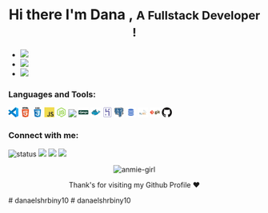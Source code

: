 
<h1 align="center">Hi there I'm Dana , <small> A Fullstack Developer !</small></h1>
<!-- <p align="center"><img width=800 src="https://github-profile-trophy.vercel.app/?username=danaelshrbiny10&column=8&theme=darkhub&no-frame=true"/></p> -->

<!-- <p align="left">
  <img src="https://komarev.com/ghpvc/?username=danaelshrbiny10&label=Profile%20views&color=blue&style=flat" alt="danaelshrbiny10" /> 
  <a href="https://github.com/sponsors/danaelshrbiny10"><img src="https://img.shields.io/static/v1?label=Sponsor&message=%E2%9D%A4&logo=GitHub&color=ff69b4"/> </a>
</p> -->

- [![](https://img.shields.io/badge/👁️Show-MyCV-gold)](https://drive.google.com/file/d/1KGdMJd7TEyMkhy54PqdmZOihYzNKDuEh/view?usp=sharing)
- [![](https://img.shields.io/badge/🌐myWebsite-danaelshrbiny-navy)](https://www.danaelshrbiny.com/)
- [![](https://img.shields.io/badge/📧Email-danaelshrbiny55@gmail.com-crimson)](mailto:danaelshrbiny55@gmail.com)

### Languages and Tools:
<code><img height="20" src="https://raw.githubusercontent.com/github/explore/80688e429a7d4ef2fca1e82350fe8e3517d3494d/topics/visual-studio-code/visual-studio-code.png"></code>
<code><img height="20" src="https://raw.githubusercontent.com/github/explore/80688e429a7d4ef2fca1e82350fe8e3517d3494d/topics/html/html.png"></code>
<code><img height="20" src="https://raw.githubusercontent.com/github/explore/80688e429a7d4ef2fca1e82350fe8e3517d3494d/topics/css/css.png"></code>
<code><img height="20" src="https://raw.githubusercontent.com/github/explore/80688e429a7d4ef2fca1e82350fe8e3517d3494d/topics/javascript/javascript.png"></code>
<code><img height="20" src="https://github.com/devicons/devicon/blob/master/icons/nodejs/nodejs-original.svg"></code>
<code><img height="20" src="https://github.com/abranhe/programming-languages-logos/blob/master/src/python/python_128x128.png"></code>
<code><img height="20" src="https://github.com/devicons/devicon/blob/master/icons/django/django-original.svg"></code>
<code><img height="20" src="https://github.com/devicons/devicon/blob/master/icons/docker/docker-original.svg"></code>
<code><img height="20" src="https://github.com/devicons/devicon/blob/master/icons/heroku/heroku-original.svg"></code>
<code><img height="20" src="https://github.com/devicons/devicon/blob/master/icons/postgresql/postgresql-original.svg"></code>
<code><img height="20" src="https://raw.githubusercontent.com/github/explore/80688e429a7d4ef2fca1e82350fe8e3517d3494d/topics/sql/sql.png"></code>
<code><img height="20" src="https://raw.githubusercontent.com/github/explore/80688e429a7d4ef2fca1e82350fe8e3517d3494d/topics/mysql/mysql.png"></code>
<code><img height="20" src="https://raw.githubusercontent.com/github/explore/80688e429a7d4ef2fca1e82350fe8e3517d3494d/topics/git/git.png"></code>
<code><img height="20" src="https://raw.githubusercontent.com/github/explore/78df643247d429f6cc873026c0622819ad797942/topics/github/github.png"></code>

### Connect with me:

![status](https://img.shields.io/badge/status-up-pink)
[![](https://img.shields.io/badge/linkedin-danaelshrbiny-aquamarine)](https://www.linkedin.com/in/dana-elshrbiny-b600701b2)
[![](https://img.shields.io/badge/facebook-danaelshrbiny-purple)](https://www.facebook.com/profile.php?id=100008345534827)
[![](https://img.shields.io/badge/twitter-_Dana200-sienna)](https://twitter.com/_Dana200?s=09)

<!-- 
<table width="100%"> 
<tr>
<td width="25%">      
&nbsp; 
<br>
<p align="center">
</p>
<img src="https://github-readme-stats.vercel.app/api?username=danaelshrbiny10&show_icons=true&theme=radical">
</td> 
<td width="25%">
<br>
<p align="center">
</p>
<img src="https://github-readme-streak-stats.herokuapp.com/?user=danaelshrbiny10&theme=radical">  
</td>
  
</table>

<table width="100%"> 
<tr>
<td width="25%">      
&nbsp; 
<br>
<p align="center">
</p>
<img src="https://github-readme-stats.vercel.app/api/top-langs?username=danaelshrbiny10&show_icons=true&locale=en&layout=compact&theme=radical">
</td> 
<td width="25%">
<br>
<p align="center">
</p>
<img src="https://activity-graph.herokuapp.com/graph?username=danaelshrbiny10&bg_color=ffffff&color=B91646&line=B91646&point=B91646&area=true&hide_border=true">  
</td>
</table>


<!-- <p align="center">
  <img width="48%" src="https://github-readme-stats.vercel.app/api?username=danaelshrbiny10&show_icons=true&theme=radical" />
  <img width="48%" src="https://github-readme-streak-stats.herokuapp.com/?user=danaelshrbiny10&theme=radical" />

</p>


<p align="center">
  <img src="https://github-readme-stats.vercel.app/api/top-langs?username=danaelshrbiny10&show_icons=true&locale=en&layout=compact&theme=radical"/>
  <img width="48%" src ="https://activity-graph.herokuapp.com/graph?username=danaelshrbiny10&bg_color=ffffff&color=B91646&line=B91646&point=B91646&area=true&hide_border=true" >
</p> 
 -->


[twitter]:  https://twitter.com/_Dana200?s=09
[linkedin]: https://www.linkedin.com/in/dana-elshrbiny-b600701b2
[Facebook]: https://www.facebook.com/profile.php?id=100008345534827

<!-- <div align="center">

<b>Thank's for visiting my Github Profile ❤️</b>
</div>
  -->
<p align="center">
  <img alt="anmie-girl" src="images/anmie-girl.gif" />
</p>
<p align="center">
  Thank's for visiting my Github Profile ❤️
</p>#   d a n a e l s h r b i n y 1 0 
 
 #   d a n a e l s h r b i n y 1 0 
 
 